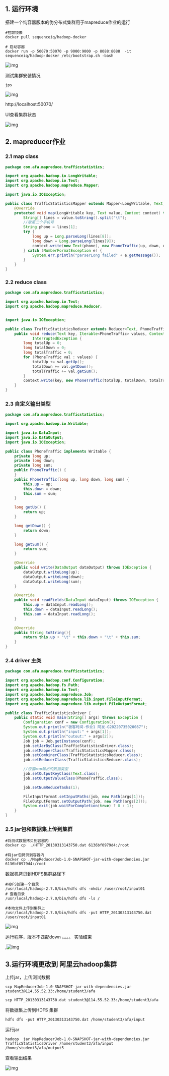 ## 1. 运行环境

搭建一个纯容器版本的伪分布式集群用于mapreduce作业的运行

```shell
#拉取镜像
docker pull sequenceiq/hadoop-docker

# 启动容器
docker run -p 50070:50070 -p 9000:9000 -p 8088:8088  -it sequenceiq/hadoop-docker /etc/bootstrap.sh -bash
```

![img](https://cdn.nlark.com/yuque/0/2022/png/2981563/1647529475074-7bb7a542-deca-4295-959e-2e329dca853a.png)

测试集群安装情况

```shell
jps
```

![img](https://cdn.nlark.com/yuque/0/2022/png/2981563/1647529606480-85b8a73c-306c-427b-ba6d-78329ef28908.png)

http://localhost:50070/

UI查看集群状态

![img](https://cdn.nlark.com/yuque/0/2022/png/2981563/1647529651926-75433d77-4bad-4f52-95c1-f2d5923a2f91.png)

## 2. mapreducer作业



### 2.1 map class

```java
package com.afa.mapreduce.trafficstatistics;

import org.apache.hadoop.io.LongWritable;
import org.apache.hadoop.io.Text;
import org.apache.hadoop.mapreduce.Mapper;

import java.io.IOException;

public class TrafficStatisticsMapper extends Mapper<LongWritable, Text, Text, PhoneTraffic> {
    @Override
    protected void map(LongWritable key, Text value, Context context) throws IOException, InterruptedException {
        String[] lines = value.toString().split("\t");
        //取第二个手机号
        String phone = lines[1];
        try {
            long up = Long.parseLong(lines[8]);
            long down = Long.parseLong(lines[9]);
            context.write(new Text(phone), new PhoneTraffic(up, down, up + down));
        } catch (NumberFormatException e) {
            System.err.println("parserLong failed" + e.getMessage());
        }
    }
}
```



### 2.2 reduce class

```java
package com.afa.mapreduce.trafficstatistics;

import org.apache.hadoop.io.Text;
import org.apache.hadoop.mapreduce.Reducer;


import java.io.IOException;

public class TrafficStatisticsReducer extends Reducer<Text, PhoneTraffic, Text, PhoneTraffic> {
    public void reduce(Text key, Iterable<PhoneTraffic> values, Context context) throws IOException,
            InterruptedException {
        long totalUp = 0;
        long totalDown = 0;
        long totalTraffic = 0;
        for (PhoneTraffic val : values) {
            totalUp += val.getUp();
            totalDown += val.getDown();
            totalTraffic += val.getSum();
        }
        context.write(key, new PhoneTraffic(totalUp, totalDown, totalTraffic));
    }
}
```



### 2.3 自定义输出类型 

```java
package com.afa.mapreduce.trafficstatistics;

import org.apache.hadoop.io.Writable;

import java.io.DataInput;
import java.io.DataOutput;
import java.io.IOException;

public class PhoneTraffic implements Writable {
    private long up;
    private long down;
    private long sum;
    public PhoneTraffic() {
    }
    public PhoneTraffic(long up, long down, long sum) {
        this.up = up;
        this.down = down;
        this.sum = sum;
    }

    long getUp() {
        return up;
    }

    long getDown() {
        return down;
    }

    long getSum() {
        return sum;
    }

    @Override
    public void write(DataOutput dataOutput) throws IOException {
        dataOutput.writeLong(up);
        dataOutput.writeLong(down);
        dataOutput.writeLong(sum);
    }

    @Override
    public void readFields(DataInput dataInput) throws IOException {
        this.up = dataInput.readLong();
        this.down = dataInput.readLong();
        this.sum = dataInput.readLong();
    }

    @Override
    public String toString(){
        return this.up + "\t" + this.down + "\t" + this.sum;
    }
}
```



### 2.4 driver 主类

```java
package com.afa.mapreduce.trafficstatistics;

import org.apache.hadoop.conf.Configuration;
import org.apache.hadoop.fs.Path;
import org.apache.hadoop.io.Text;
import org.apache.hadoop.mapreduce.Job;
import org.apache.hadoop.mapreduce.lib.input.FileInputFormat;
import org.apache.hadoop.mapreduce.lib.output.FileOutputFormat;

public class TrafficStatisticsDriver {
    public static void main(String[] args) throws Exception {
        Configuration conf = new Configuration();
        System.out.println("极客时间-作业1 阿发-G20220735020087");
        System.out.println("input:" + args[1]);
        System.out.println("outout:" + args[2]);
        Job job = Job.getInstance(conf);
        job.setJarByClass(TrafficStatisticsDriver.class);
        job.setMapperClass(TrafficStatisticsMapper.class);
        job.setCombinerClass(TrafficStatisticsReducer.class);
        job.setReducerClass(TrafficStatisticsReducer.class);

        //设置map输出的数据类型
        job.setOutputKeyClass(Text.class);
        job.setOutputValueClass(PhoneTraffic.class);

        job.setNumReduceTasks(1);

        FileInputFormat.setInputPaths(job, new Path(args[1]));
        FileOutputFormat.setOutputPath(job, new Path(args[2]));
        System.exit(job.waitForCompletion(true) ? 0 : 1);
    }
}
```





### 2.5 jar包和数据集上传到集群



```shell
#将测试数据拷贝到容器内
docker cp  ./HTTP_20130313143750.dat 6136bf0979d4:/root

#将jar包拷贝到容器内
docker cp ./MapReducerJob-1.0-SNAPSHOT-jar-with-dependencies.jar  6136bf0979d4:/root
```

数据机拷贝到HDFS集群路径下



```shell
#HDFS创建一个目录
/usr/local/hadoop-2.7.0/bin/hdfs dfs -mkdir /user/root/input01
# 查看目录
/usr/local/hadoop-2.7.0/bin/hdfs dfs -ls /

#本地文件上传到集群上
/usr/local/hadoop-2.7.0/bin/hdfs dfs -put HTTP_20130313143750.dat /user/root/input01
```

![img](https://cdn.nlark.com/yuque/0/2022/png/2981563/1647531488652-31413755-da0c-4969-8777-9cd89fa74887.png)





运行程序，版本不匹配down 。。。。   实验结束

,![img](https://cdn.nlark.com/yuque/0/2022/png/2981563/1647579930592-8ca82aed-0b08-46f5-83ab-889cd0f5424f.png)







## 3.运行环境更改到 阿里云hadoop集群 

上传jar，上传测试数据

```shell
scp MapReducerJob-1.0-SNAPSHOT-jar-with-dependencies.jar student3@114.55.52.33:/home/student3/afa

scp HTTP_20130313143750.dat student3@114.55.52.33:/home/student3/afa
```



将数据集上传到HDFS 集群

```shell
hdfs dfs -put HTTP_20130313143750.dat /home/student3/afa/input
```

运行jar



```shell
hadoop  jar MapReducerJob-1.0-SNAPSHOT-jar-with-dependencies.jar TrafficStatisticsDriver /home/student3/afa/input /home/student3/afa/output5
```



查看输出结果

![img](https://cdn.nlark.com/yuque/0/2022/png/2981563/1647592754357-601f20b9-c1a8-431d-9730-3bd9f8cc0604.png)
